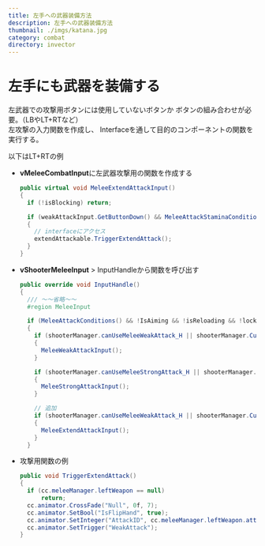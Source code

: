 ```yaml
---
title: 左手への武器装備方法
description: 左手への武器装備方法
thumbnail: ./imgs/katana.jpg
category: combat
directory: invector
---
```


# 左手にも武器を装備する

左武器での攻撃用ボタンには使用していないボタンか
ボタンの組み合わせが必要。（LBやLT+RTなど）
<br/>
左攻撃の入力関数を作成し、
Interfaceを通して目的のコンポーネントの関数を実行する。

以下はLT+RTの例
<br/>

- **vMeleeCombatInput**に左武器攻撃用の関数を作成する

  ``` csharp [vMeleeConbatInput.cs]
  public virtual void MeleeExtendAttackInput()
  {
    if (!isBlocking) return;

    if (weakAttackInput.GetButtonDown() && MeleeAttackStaminaConditions())
    {
      // interfaceにアクセス
      extendAttackable.TriggerExtendAttack();
    }
  }
  ```

- **vShooterMeleeInput** > InputHandleから関数を呼び出す

  ``` csharp [vShooterMeleeInput.cs]
  public override void InputHandle()
  {
    /// ～～省略～～
    #region MeleeInput

    if (MeleeAttackConditions() && !IsAiming && !isReloading && !lockMeleeInput && !CurrentActiveWeapon)
    {
      if (shooterManager.canUseMeleeWeakAttack_H || shooterManager.CurrentWeapon == null)
      {
        MeleeWeakAttackInput();
      }

      if (shooterManager.canUseMeleeStrongAttack_H || shooterManager.CurrentWeapon == null)
      {
        MeleeStrongAttackInput();
      }

      // 追加
      if (shooterManager.canUseMeleeWeakAttack_H || shooterManager.CurrentWeapon == null)
      {
        MeleeExtendAttackInput();
      }
    }
  ```

- 攻撃用関数の例

  ``` csharp
  public void TriggerExtendAttack()
  {
    if (cc.meleeManager.leftWeapon == null)
        return;
    cc.animator.CrossFade("Null", 0f, 7);
    cc.animator.SetBool("IsFlipHand", true);
    cc.animator.SetInteger("AttackID", cc.meleeManager.leftWeapon.attackID);
    cc.animator.SetTrigger("WeakAttack");
  }
  ```